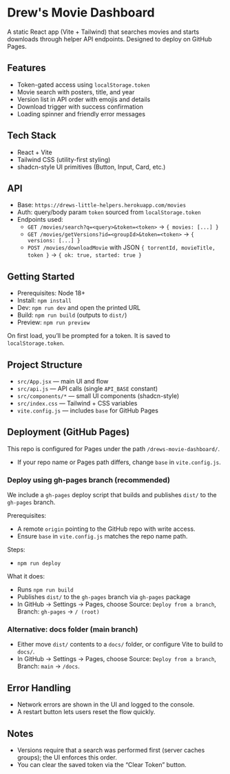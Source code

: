 # Drew's Movie Dashboard

A static React app (Vite + Tailwind) that searches movies and starts downloads through helper API endpoints. Designed to deploy on GitHub Pages.

## Features
- Token-gated access using `localStorage.token`
- Movie search with posters, title, and year
- Version list in API order with emojis and details
- Download trigger with success confirmation
- Loading spinner and friendly error messages

## Tech Stack
- React + Vite
- Tailwind CSS (utility-first styling)
- shadcn-style UI primitives (Button, Input, Card, etc.)

## API
- Base: `https://drews-little-helpers.herokuapp.com/movies`
- Auth: query/body param `token` sourced from `localStorage.token`
- Endpoints used:
  - `GET /movies/search?q=<query>&token=<token>` → `{ movies: [...] }`
  - `GET /movies/getVersions?id=<groupId>&token=<token>` → `{ versions: [...] }`
  - `POST /movies/downloadMovie` with JSON `{ torrentId, movieTitle, token }` → `{ ok: true, started: true }`

## Getting Started
- Prerequisites: Node 18+
- Install: `npm install`
- Dev: `npm run dev` and open the printed URL
- Build: `npm run build` (outputs to `dist/`)
- Preview: `npm run preview`

On first load, you’ll be prompted for a token. It is saved to `localStorage.token`.

## Project Structure
- `src/App.jsx` — main UI and flow
- `src/api.js` — API calls (single `API_BASE` constant)
- `src/components/*` — small UI components (shadcn-style)
- `src/index.css` — Tailwind + CSS variables
- `vite.config.js` — includes `base` for GitHub Pages

## Deployment (GitHub Pages)
This repo is configured for Pages under the path `/drews-movie-dashboard/`.
- If your repo name or Pages path differs, change `base` in `vite.config.js`.

### Deploy using gh-pages branch (recommended)
We include a `gh-pages` deploy script that builds and publishes `dist/` to the `gh-pages` branch.

Prerequisites:
- A remote `origin` pointing to the GitHub repo with write access.
- Ensure `base` in `vite.config.js` matches the repo name path.

Steps:
- `npm run deploy`

What it does:
- Runs `npm run build`
- Publishes `dist/` to the `gh-pages` branch via `gh-pages` package
- In GitHub → Settings → Pages, choose Source: `Deploy from a branch`, Branch: `gh-pages` → `/ (root)`

### Alternative: docs folder (main branch)
- Either move `dist/` contents to a `docs/` folder, or configure Vite to build to `docs/`.
- In GitHub → Settings → Pages, choose Source: `Deploy from a branch`, Branch: `main` → `/docs`.

## Error Handling
- Network errors are shown in the UI and logged to the console.
- A restart button lets users reset the flow quickly.

## Notes
- Versions require that a search was performed first (server caches groups); the UI enforces this order.
- You can clear the saved token via the “Clear Token” button.
